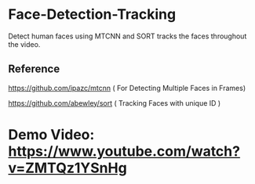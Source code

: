 # Face-Detection-Tracking
Detect human faces using MTCNN and SORT tracks the faces throughout the video. 

## Reference 
https://github.com/ipazc/mtcnn  ( For Detecting Multiple Faces in Frames) 


https://github.com/abewley/sort ( Tracking Faces with unique ID ) 

# Demo Video: https://www.youtube.com/watch?v=ZMTQz1YSnHg
